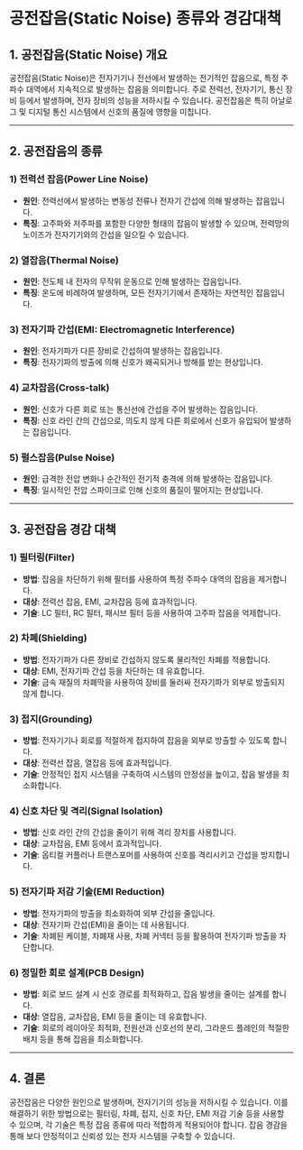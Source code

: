 # 공전잡음(Static Noise) 종류와 경감대책

## 1. 공전잡음(Static Noise) 개요
공전잡음(Static Noise)은 전자기기나 전선에서 발생하는 전기적인 잡음으로, 특정 주파수 대역에서 지속적으로 발생하는 잡음을 의미합니다. 주로 전력선, 전자기기, 통신 장비 등에서 발생하며, 전자 장비의 성능을 저하시킬 수 있습니다. 공전잡음은 특히 아날로그 및 디지털 통신 시스템에서 신호의 품질에 영향을 미칩니다.

---

## 2. 공전잡음의 종류

### 1) 전력선 잡음(Power Line Noise)
- **원인**: 전력선에서 발생하는 변동성 전류나 전자기 간섭에 의해 발생하는 잡음입니다.
- **특징**: 고주파와 저주파를 포함한 다양한 형태의 잡음이 발생할 수 있으며, 전력망의 노이즈가 전자기기와의 간섭을 일으킬 수 있습니다.

### 2) 열잡음(Thermal Noise)
- **원인**: 전도체 내 전자의 무작위 운동으로 인해 발생하는 잡음입니다.
- **특징**: 온도에 비례하여 발생하며, 모든 전자기기에서 존재하는 자연적인 잡음입니다.

### 3) 전자기파 간섭(EMI: Electromagnetic Interference)
- **원인**: 전자기파가 다른 장비로 간섭하여 발생하는 잡음입니다.
- **특징**: 전자기파의 방출에 의해 신호가 왜곡되거나 방해를 받는 현상입니다.

### 4) 교차잡음(Cross-talk)
- **원인**: 신호가 다른 회로 또는 통신선에 간섭을 주어 발생하는 잡음입니다.
- **특징**: 신호 라인 간의 간섭으로, 의도치 않게 다른 회로에서 신호가 유입되어 발생하는 잡음입니다.

### 5) 펄스잡음(Pulse Noise)
- **원인**: 급격한 전압 변화나 순간적인 전기적 충격에 의해 발생하는 잡음입니다.
- **특징**: 일시적인 전압 스파이크로 인해 신호의 품질이 떨어지는 현상입니다.

---

## 3. 공전잡음 경감 대책

### 1) 필터링(Filter)
- **방법**: 잡음을 차단하기 위해 필터를 사용하여 특정 주파수 대역의 잡음을 제거합니다.
- **대상**: 전력선 잡음, EMI, 교차잡음 등에 효과적입니다.
- **기술**: LC 필터, RC 필터, 패시브 필터 등을 사용하여 고주파 잡음을 억제합니다.

### 2) 차폐(Shielding)
- **방법**: 전자기파가 다른 장비로 간섭하지 않도록 물리적인 차폐를 적용합니다.
- **대상**: EMI, 전자기파 간섭 등을 차단하는 데 유효합니다.
- **기술**: 금속 재질의 차폐막을 사용하여 장비를 둘러싸 전자기파가 외부로 방출되지 않게 합니다.

### 3) 접지(Grounding)
- **방법**: 전자기기나 회로를 적절하게 접지하여 잡음을 외부로 방출할 수 있도록 합니다.
- **대상**: 전력선 잡음, 열잡음 등에 효과적입니다.
- **기술**: 안정적인 접지 시스템을 구축하여 시스템의 안정성을 높이고, 잡음 발생을 최소화합니다.

### 4) 신호 차단 및 격리(Signal Isolation)
- **방법**: 신호 라인 간의 간섭을 줄이기 위해 격리 장치를 사용합니다.
- **대상**: 교차잡음, EMI 등에서 효과적입니다.
- **기술**: 옵티컬 커플러나 트랜스포머를 사용하여 신호를 격리시키고 간섭을 방지합니다.

### 5) 전자기파 저감 기술(EMI Reduction)
- **방법**: 전자기파의 방출을 최소화하여 외부 간섭을 줄입니다.
- **대상**: 전자기파 간섭(EMI)을 줄이는 데 사용됩니다.
- **기술**: 차폐된 케이블, 차폐재 사용, 차폐 커넥터 등을 활용하여 전자기파 방출을 차단합니다.

### 6) 정밀한 회로 설계(PCB Design)
- **방법**: 회로 보드 설계 시 신호 경로를 최적화하고, 잡음 발생을 줄이는 설계를 합니다.
- **대상**: 열잡음, 교차잡음, EMI 등을 줄이는 데 유효합니다.
- **기술**: 회로의 레이아웃 최적화, 전원선과 신호선의 분리, 그라운드 플레인의 적절한 배치 등을 통해 잡음을 최소화합니다.

--- 

## 4. 결론
공전잡음은 다양한 원인으로 발생하며, 전자기기의 성능을 저하시킬 수 있습니다. 이를 해결하기 위한 방법으로는 필터링, 차폐, 접지, 신호 차단, EMI 저감 기술 등을 사용할 수 있으며, 각 기술은 특정 잡음 종류에 따라 적합하게 적용되어야 합니다. 잡음 경감을 통해 보다 안정적이고 신뢰성 있는 전자 시스템을 구축할 수 있습니다.
